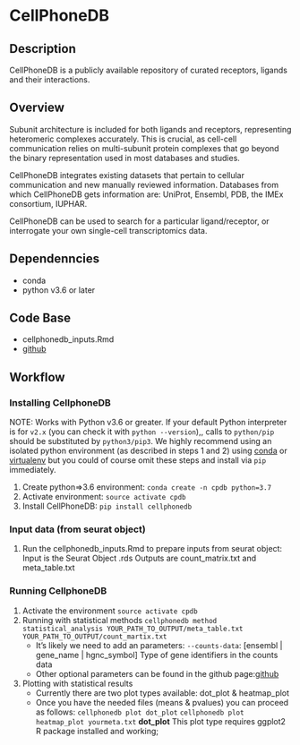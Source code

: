 # CellPhoneDB
## Description
CellPhoneDB is a publicly available repository of curated receptors, ligands and their interactions. 
  
## Overview
Subunit architecture is included for both ligands and receptors, representing heteromeric complexes accurately. This is crucial, as cell-cell communication relies on multi-subunit protein complexes that go beyond the binary representation used in most databases and studies.

CellPhoneDB integrates existing datasets that pertain to cellular communication and new manually reviewed information. Databases from which CellPhoneDB gets information are: UniProt, Ensembl, PDB, the IMEx consortium, IUPHAR.

CellPhoneDB can be used to search for a particular ligand/receptor, or interrogate your own single-cell transcriptomics data.
  
## Dependenncies
- conda
- python v3.6 or later

## Code Base
- cellphonedb_inputs.Rmd
- [github](https://github.com/Teichlab/cellphonedb)

## Workflow
### Installing CellphoneDB
NOTE: Works with Python v3.6 or greater. If your default Python interpreter is for `v2.x` (you can check it with `python --version`),, calls to `python/pip` should be substituted by `python3/pip3`.
We highly recommend using an isolated python environment (as described in steps 1 and 2) using [conda](https://docs.conda.io/projects/conda/en/latest/user-guide/tasks/manage-environments.html) or [virtualenv](https://docs.python.org/3/library/venv.html) but you could of course omit these steps and install via `pip` immediately.
1. Create python=>3.6 environment: `conda create -n cpdb python=3.7`
2. Activate environment: `source activate cpdb`
3. Install CellPhoneDB: `pip install cellphonedb` 

### Input data (from seurat object)
1. Run the cellphonedb_inputs.Rmd to prepare inputs from seurat object:
    Input is the Seurat Object .rds
    Outputs are count_matrix.txt and meta_table.txt

### Running CellphoneDB
1. Activate the environment
    `source activate cpdb`
2. Running with statistical methods 
    `cellphonedb method statistical_analysis YOUR_PATH_TO_OUTPUT/meta_table.txt YOUR_PATH_TO_OUTPUT/count_martix.txt`
    - It’s likely we need to add an parameters: `--counts-data`: [ensembl | gene_name | hgnc_symbol] Type of gene identifiers in the counts data
    - Other optional parameters can be found in the github page:[github](https://github.com/Teichlab/cellphonedb)
3. Plotting with statistical results
    - Currently there are two plot types available: dot_plot & heatmap_plot
    - Once you have the needed files (means & pvalues) you can proceed as follows:
    `cellphonedb plot dot_plot`
    `cellphonedb plot heatmap_plot yourmeta.txt`
    **dot_plot**
    This plot type requires ggplot2 R package installed and working; 